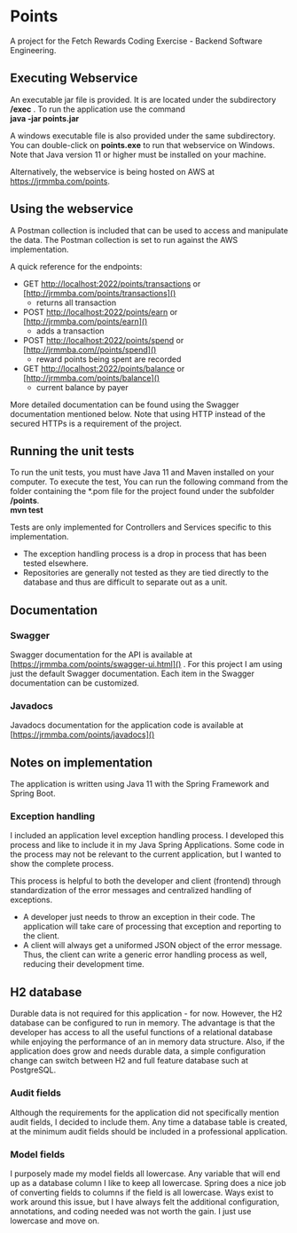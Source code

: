 # Points

A project for the Fetch Rewards Coding Exercise - Backend Software Engineering.

## Executing Webservice
An executable jar file is provided. It is are located under the subdirectory **/exec** . To run the application use the command
<br>**java -jar points.jar**

A windows executable file is also provided under the same subdirectory. You can double-click on **points.exe** to run that webservice on Windows.
<br>Note that Java version 11 or higher must be installed on your machine.


Alternatively, the webservice is being hosted on AWS at https://jrmmba.com/points.

## Using the webservice
A Postman collection is included that can be used to access and manipulate the data. The Postman collection is set to run
against the AWS implementation.

A quick reference for the endpoints:
- GET [http://localhost:2022/points/transactions]() or [http://jrmmba.com/points/transactions]() 
  - returns all transaction
- POST [http://localhost:2022/points/earn]() or [http://jrmmba.com/points/earn]() 
  - adds a transaction
- POST [http://localhost:2022/points/spend]() or [http://jrmmba.com//points/spend]()
  - reward points being spent are recorded
- GET [http://localhost:2022/points/balance]() or [http://jrmmba.com/points/balance]() 
  - current balance by payer

More detailed documentation can be found using the Swagger documentation mentioned below. Note that using HTTP instead 
of the secured HTTPs is a requirement of the project.

## Running the unit tests
To run the unit tests, you must have Java 11 and Maven installed on your computer. To execute the test, You can run 
the following command from the folder containing the *.pom file for the project found under the subfolder **/points**.
<br>**mvn test**

Tests are only implemented for Controllers and Services specific to this implementation.
- The exception handling process is a drop in process that has been tested elsewhere.
- Repositories are generally not tested as they are tied directly to the database and thus are difficult to separate out
as a unit.

## Documentation
### Swagger
Swagger documentation for the API is available at [https://jrmmba.com/points/swagger-ui.html]() .
For this project I am using just the default Swagger documentation. Each item in the Swagger 
documentation can be customized.

### Javadocs
Javadocs documentation for the application code is available at [https://jrmmba.com/points/javadocs]()

## Notes on implementation
The application is written using Java 11 with the Spring Framework and Spring Boot.

### Exception handling
I included an application level exception handling process. I developed this process and like to include it in my 
Java Spring Applications. Some code in the process may not be relevant to the current application, but I wanted to 
show the complete process.

This process is helpful to both the developer and client (frontend) through standardization of the error messages and 
centralized handling of exceptions. 
- A developer just needs to throw an exception in their code.
The application will take care of processing that exception and reporting to the client.
- A client will always get a uniformed JSON object of the error message. Thus, the client can write 
a generic error handling process as well, reducing their development time. 

## H2 database
Durable data is not required for this application - for now. However, the H2 database can be configured to run in memory.
The advantage is that the developer has access to all the useful functions of a relational database while enjoying
the performance of an in memory data structure. Also, if the application does grow and needs durable data, 
a simple configuration change can switch between H2 and full feature database such at PostgreSQL.

### Audit fields
Although the requirements for the application did not specifically mention audit fields, I decided to include them.
Any time a database table is created, at the minimum audit fields should be included in a professional application.

### Model fields
I purposely made my model fields all lowercase. Any variable that will end up as a database column
I like to keep all lowercase. Spring does a nice job of converting fields to columns if the field is all
lowercase. Ways exist to work around this issue, but I have always felt the additional configuration, annotations,
and coding needed was not worth the gain. I just use lowercase and move on.
